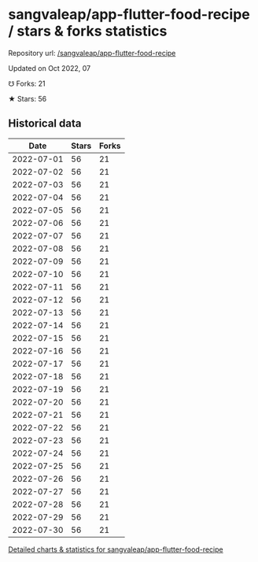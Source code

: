 # sangvaleap/app-flutter-food-recipe / stars & forks statistics

Repository url: [/sangvaleap/app-flutter-food-recipe](https://github.com/sangvaleap/app-flutter-food-recipe)

Updated on Oct 2022, 07

☋ Forks: 21

★ Stars: 56

## Historical data
| Date | Stars | Forks |
|------|-------|-------|
| 2022-07-01 | 56 | 21 | 
| 2022-07-02 | 56 | 21 | 
| 2022-07-03 | 56 | 21 | 
| 2022-07-04 | 56 | 21 | 
| 2022-07-05 | 56 | 21 | 
| 2022-07-06 | 56 | 21 | 
| 2022-07-07 | 56 | 21 | 
| 2022-07-08 | 56 | 21 | 
| 2022-07-09 | 56 | 21 | 
| 2022-07-10 | 56 | 21 | 
| 2022-07-11 | 56 | 21 | 
| 2022-07-12 | 56 | 21 | 
| 2022-07-13 | 56 | 21 | 
| 2022-07-14 | 56 | 21 | 
| 2022-07-15 | 56 | 21 | 
| 2022-07-16 | 56 | 21 | 
| 2022-07-17 | 56 | 21 | 
| 2022-07-18 | 56 | 21 | 
| 2022-07-19 | 56 | 21 | 
| 2022-07-20 | 56 | 21 | 
| 2022-07-21 | 56 | 21 | 
| 2022-07-22 | 56 | 21 | 
| 2022-07-23 | 56 | 21 | 
| 2022-07-24 | 56 | 21 | 
| 2022-07-25 | 56 | 21 | 
| 2022-07-26 | 56 | 21 | 
| 2022-07-27 | 56 | 21 | 
| 2022-07-28 | 56 | 21 | 
| 2022-07-29 | 56 | 21 | 
| 2022-07-30 | 56 | 21 | 


[Detailed charts & statistics for sangvaleap/app-flutter-food-recipe](https://reviewgithub.com/rep/sangvaleap/app-flutter-food-recipe)
